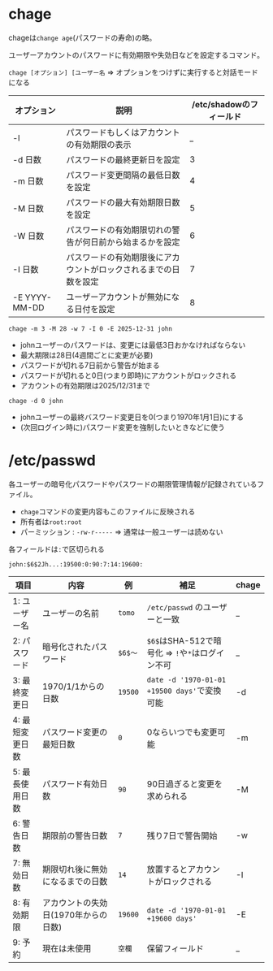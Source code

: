 # chage

chageは`change age`(パスワードの寿命)の略。

ユーザーアカウントのパスワードに有効期限や失効日などを設定するコマンド。

`chage [オプション] [ユーザー名` => オプションをつけずに実行すると対話モードになる

| オプション    | 説明                                                             | /etc/shadowのフィールド |
|---------------|------------------------------------------------------------------|-------------------------|
| -l            | パスワードもしくはアカウントの有効期限の表示                     | _                       |
| -d 日数       | パスワードの最終更新日を設定                                     | 3                       |
| -m 日数       | パスワード変更間隔の最低日数を設定                               | 4                       |
| -M 日数       | パスワードの最大有効期限日数を設定                               | 5                       |
| -W 日数       | パスワードの有効期限切れの警告が何日前から始まるかを設定         | 6                       |
| -I 日数       | パスワードの有効期限後にアカウントがロックされるまでの日数を設定 | 7                       |
| -E YYYY-MM-DD | ユーザーアカウントが無効になる日付を設定                         | 8                       |

```
chage -m 3 -M 28 -w 7 -I 0 -E 2025-12-31 john
```

- johnユーザーのパスワードは、変更には最低3日おかなければならない
- 最大期限は28日(4週間ごとに変更が必要)
- パスワードが切れる7日前から警告が始まる
- パスワードが切れると0日(つまり即時)にアカウントがロックされる
- アカウントの有効期限は2025/12/31まで

```
chage -d 0 john
```

- johnユーザーの最終バスワード変更日を0(つまり1970年1月1日)にする
- (次回ログイン時に)パスワード変更を強制したいときなどに使う

# /etc/passwd

各ユーザーの暗号化パスワードやパスワードの期限管理情報が記録されているファイル。

- `chage`コマンドの変更内容もこのファイルに反映される
- 所有者は`root:root`
- パーミッション : `-rw-r-----` => 通常は一般ユーザーは読めない

各フィールドは`:`で区切られる

```
john:$6$2Jh...:19500:0:90:7:14:19600:
```

| 項目            | 内容                                  | 例      | 補足                                             | chage |
|-----------------|---------------------------------------|---------|--------------------------------------------------|-------|
| 1: ユーザー名   | ユーザーの名前                        | `tomo`  | `/etc/passwd` のユーザーと一致                   | _     |
| 2: パスワード   | 暗号化されたパスワード                | `$6$～` | `$6$`はSHA-512で暗号化 => `!`や`*`はログイン不可 | _     |
| 3: 最終変更日   | 1970/1/1からの日数                    | `19500` | `date -d '1970-01-01 +19500 days'`で変換可能     | -d    |
| 4: 最短変更日数 | パスワード変更の最短日数              | `0`     | 0ならいつでも変更可能                            | -m    |
| 5: 最長使用日数 | パスワード有効日数                    | `90`    | 90日過ぎると変更を求められる                     | -M    |
| 6: 警告日数     | 期限前の警告日数                      | `7`     | 残り7日で警告開始                                | -w    |
| 7: 無効日数     | 期限切れ後に無効になるまでの日数      | `14`    | 放置するとアカウントがロックされる               | -I    |
| 8: 有効期限     | アカウントの失効日(1970年からの日数)  | `19600` | `date -d '1970-01-01 +19600 days'`               | -E    |
| 9: 予約         | 現在は未使用                          | `空欄`  | 保留フィールド                                   | _     |

